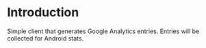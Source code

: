 # Introduction #

Simple client that generates Google Analytics entries. Entries will be collected for Android stats.